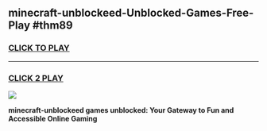 
## minecraft-unblockeed-Unblocked-Games-Free-Play #thm89
<h3>
<a href="https://us.freeplayer.one?title=minecraft-unblockeed&ref=9M">CLICK TO PLAY</a></h3>
<hr>

<h3>
<a href="https://us.freeplayer.one?title=minecraft-unblockeed&ref=9M">CLICK 2 PLAY</a>
  
</h3>

<a href="https://us.freeplayer.one?title=minecraft-unblockeed&ref=9M"><img src="https://clearcache.store/games.png"></a>


**minecraft-unblockeed games unblocked: Your Gateway to Fun and Accessible Online Gaming**
